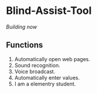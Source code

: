 # Blind-Assist-Tool

_Building now_

## Functions

1. Automatically open web pages.
2. Sound recognition.
3. Voice broadcast.
4. Automatically enter values.
5. I am a elementry student.
